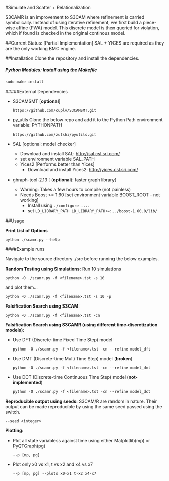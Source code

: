 #Simulate and Scatter + Relationalization

S3CAMR is an improvement to S3CAM where refinement is carried symbolically.
Instead of using iterative refinement, we first build a piece-wise affine (PWA)
model. This discrete model is then queried for violation, which if found is
checked in the original continous model.

##Current Status: [Partial Implementation]
SAL + YICES are required as they are the only working BMC engine.

##Installation
Clone the repository and install the dependencies.

##### Python Modules: Install using the Makefile

    sudo make install

#####External Dependencies
- S3CAMSMT [**optional**]

    ```
    https://github.com/cuplv/S3CAMSMT.git
    ```
- py_utils
    Clone the below repo and add it to the Python Path environment variable: PYTHONPATH

    ```
    https://github.com/zutshi/pyutils.git
    ```

- SAL [optional: model checker]
    - Download and install SAL: http://sal.csl.sri.com/
    - set environment variable SAL_PATH
    - Yices2 [Performs better than Yices]
        - Download and install Yices2: http://yices.csl.sri.com/

- ghraph-tool-2.13 [ (**optional**): faster graph library]
    - Warning: Takes a few hours to compile (not painless)
    - Needs Boost >= 1.60 [set environment variable BOOST_ROOT - not working]
        - Install using `./configure .... `
        - set `LD_LIBRARY_PATH LD_LIBRARY_PATH+=:../boost-1.60.0/lib/`

##Usage

**Print List of Options**
    
    python ./scamr.py --help

####Example runs

Navigate to the source directory ./src before running the below examples.

**Random Testing using Simulations:**
Run 10 simulations

    python -O ./scamr.py -f <filename>.tst -s 10
and plot them...

    python -O ./scamr.py -f <filename>.tst -s 10 -p

**Falsification Search using S3CAM:**

    python -O ./scamr.py -f <filename>.tst -cn

**Falsification Search using S3CAMR (using different time-discretization models):**
- Use DFT (Discrete-time Fixed Time Step) model

    ```
    python -O ./scamr.py -f <filename>.tst -cn --refine model_dft
    ```
- Use DMT (Discrete-time Multi Time Step) model (**broken**)

    ```
    python -O ./scamr.py -f <filename>.tst -cn --refine model_dmt
    ```
- Use DCT (Discrete-time Continuous Time Step) model (**not-implemented**)

    ```
    python -O ./scamr.py -f <filename>.tst -cn --refine model_dct
    ```

**Reproducible output using seeds:**
S3CAM/R are random in nature. Their output can be made reproducible by using the same seed passed using the switch.

    --seed <integer>
    
**Plotting:**

- Plot all state variabless against time using either Matplotlib(mp) or PyQTGraph(pg)
    
    ```
    --p [mp, pg]
    ```
    
- Plot only x0 vs x1, t vs x2 and x4 vs x7
    
    ```
    --p [mp, pg] --plots x0-x1 t-x2 x4-x7
    ```
